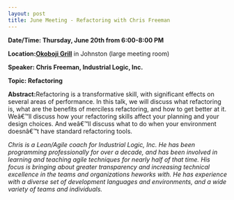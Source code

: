 ```yaml
---
layout: post
title: June Meeting - Refactoring with Chris Freeman
---
```

<p><strong>Date/Time: Thursday, June 20th from 6:00-8:00 PM</strong></p>
<p><strong>Location:<a title="Okoboji Grill" href="http://bit.ly/qrQK1k">Okoboji Grill</a></strong> in Johnston (large meeting room)</p>
<p><strong>Speaker: Chris Freeman, Industrial Logic, Inc.<br />
</strong></p>
<p><strong>Topic: Refactoring</strong></p>
<p><strong>Abstract:</strong>Refactoring is a transformative skill, with significant effects on several areas of performance. In this talk, we will discuss what refactoring is, what are the benefits of merciless refactoring, and how to get better at it. Weâ€™ll discuss how your refactoring skills affect your planning and your design choices. And weâ€™ll discuss what to do when your environment doesnâ€™t have standard refactoring tools.</p>
<p><em>Chris is a Lean/Agile coach for Industrial Logic, Inc. He has been programming professionally for over a decade, and has been involved in learning and teaching agile techniques for nearly half of that time. His focus is bringing about greater transparency and increasing technical excellence in the teams and organizations heworks with. He has experience with a diverse set of development languages and environments, and a wide variety of teams and individuals.</em></p>
